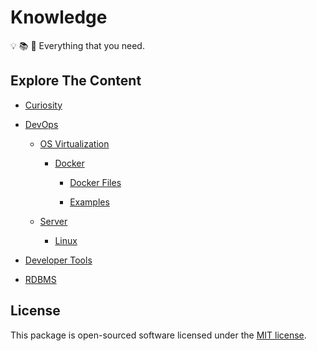 # Knowledge

:bulb: :books: :telescope: Everything that you need.

## Explore The Content
  
- [Curiosity](Curiosity/)

- [DevOps](DevOps/)

  - [OS Virtualization](DevOps/OS%20Virtualization/)
  
    - [Docker](DevOps/OS%20Virtualization/Docker/)

      - [Docker Files](DevOps/OS%20Virtualization/Docker/Docker%20Files/)

      - [Examples](DevOps/OS%20Virtualization/Docker/Examples/)
  
  - [Server](DevOps/Server/)
  
    - [Linux](DevOps/Server/Linux/)
  
- [Developer Tools](Developer%20Tools/)

- [RDBMS](RDBMS/)

## License

This package is open-sourced software licensed under the [MIT license](https://opensource.org/licenses/MIT).
